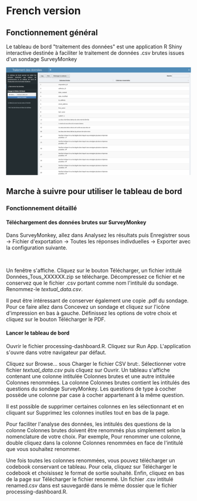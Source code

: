 # French version

## Fonctionnement général

Le tableau de bord "traitement des données" est une application R Shiny interactive destinée à faciliter le traitement de données .csv brutes issues d'un sondage SurveyMonkey

![alt text](screenshot_traitement_donnees.png)

## Marche à suivre pour utiliser le tableau de bord

### Fonctionnement détaillé

#### Téléchargement des données brutes sur SurveyMonkey

Dans SurveyMonkey, allez dans Analysez les résultats puis Enregistrer sous -> Fichier d'exportation -> Toutes les réponses indivduelles -> Exporter avec la configuration suivante.

<center>
  <img src="https://i.imgur.com/mmIrvC5.png" alt="" width="500"/>
</center>

Un fenêtre s'affiche. Cliquez sur le bouton Télécharger, un fichier intitulé Données_Tous_XXXXXX.zip se télécharge. Décompressez ce fichier et ne conservez que le fichier .csv portant comme nom l'intitulé du sondage. Renommez-le *textual_data.csv*.

Il peut être intéressant de conserver également une copie .pdf du sondage. Pour ce faire allez dans Concevez un sondage et cliquez sur l'icône d'impression en bas à gauche. Définissez les options de votre choix et cliquez sur le bouton Télécharger le PDF.

#### Lancer le tableau de bord

Ouvrir le fichier processing-dashboard.R. Cliquez sur Run App. L'application s'ouvre dans votre navigateur par défaut. 

Cliquez sur Browse... sous Charger le fichier CSV brut:. Sélectionner votre fichier *textual_data.csv* puis cliquez sur Ouvrir. Un tableau s'affiche contenant une colonne intitulée Colonnes brutes et une autre intitulée Colonnes renommées. La colonne Colonnes brutes contient les intitulés des questions du sondage SurveyMonkey. Les questions de type à cocher possède une colonne par case à cocher appartenant à la même question. 

Il est possible de supprimer certaines colonnes en les sélectionnant et en cliquant sur Supprimez les colonnes inutiles tout en bas de la page. 

Pour faciliter l'analyse des données, les intitulés des questions de la colonne Colonnes brutes doivent être renommés plus simplement selon la nomenclature de votre choix. Par exemple, Pour renommer une colonne, double cliquez dans la colonne Colonnes renommées en face de l'intitulé que vous souhaitez renommer.

Une fois toutes les colonnes renommées, vous pouvez télécharger un codebook conservant ce tableau. Pour cela, cliquez sur Télécharger le codebook et choisissez le format de sortie souhaité. Enfin, cliquez en bas de la page sur Télécharger le fichier renommé. Un fichier .csv intitulé renamed.csv dans est sauvegardé dans le même dossier que le fichier processing-dashboard.R. 



